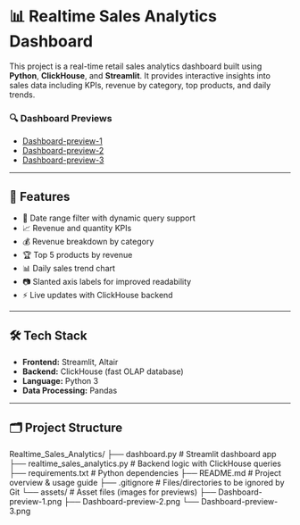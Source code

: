 # 📊 Realtime Sales Analytics Dashboard

This project is a real-time retail sales analytics dashboard built using **Python**, **ClickHouse**, and **Streamlit**. It provides interactive insights into sales data including KPIs, revenue by category, top products, and daily trends.

### 🔍 Dashboard Previews

- [Dashboard-preview-1](assets/Dashboard-preview-1.png)
- [Dashboard-preview-2](assets/Dashboard-preview-2.png)
- [Dashboard-preview-3](assets/Dashboard-preview-3.png)

---

## 🚀 Features

- 📅 Date range filter with dynamic query support
- 📈 Revenue and quantity KPIs
- 💰 Revenue breakdown by category
- 🏆 Top 5 products by revenue
- 📊 Daily sales trend chart
- 📷 Slanted axis labels for improved readability
- ⚡ Live updates with ClickHouse backend

---

## 🛠️ Tech Stack

- **Frontend:** Streamlit, Altair
- **Backend:** ClickHouse (fast OLAP database)
- **Language:** Python 3
- **Data Processing:** Pandas

---

## 🗂️ Project Structure
Realtime_Sales_Analytics/
├── dashboard.py                  # Streamlit dashboard app
├── realtime_sales_analytics.py  # Backend logic with ClickHouse queries
├── requirements.txt             # Python dependencies
├── README.md                    # Project overview & usage guide
├── .gitignore                   # Files/directories to be ignored by Git
└── assets/                      # Asset files (images for previews)
    ├── Dashboard-preview-1.png
    ├── Dashboard-preview-2.png
    └── Dashboard-preview-3.png
